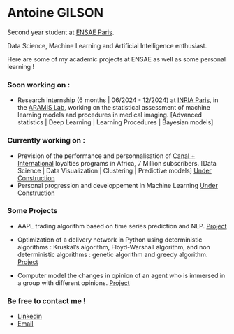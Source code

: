 # Antoine GILSON

Second year student at [ENSAE Paris](https://www.ensae.fr/en).

Data Science, Machine Learning and Artificial Intelligence enthusiast.

Here are some of my academic projects at ENSAE as well as some personal learning !

### Soon working on :
- Research internship (6 months | 06/2024 - 12/2024) at [INRIA Paris](https://www.inria.fr/fr/centre-inria-de-paris), in the [ARAMIS Lab](https://www.aramislab.fr), working on the statistical assessment of machine learning models and procedures in medical imaging.
  [Advanced statistics | Deep Learning | Learning Procedures | Bayesian models]


### Currently working on :

- Prevision of the performance and personnalisation of [Canal + International](https://www.canalplusgroup.com/fr/group/c-international) loyalties programs in Africa, 7 Million subscribers.
  [Data Science | Data Visualization | Clustering | Predictive models] [Under Construction](https://github.com/Statapp-CANAL/Statapp-CANAL)
- Personal progression and developpement in Machine Learning [Under Construction](https://github.com/AntoineGilsonGH/Learning-ML)



### Some Projects

- AAPL trading algorithm based on time series prediction and NLP. [Project](https://github.com/RaphDab/Python-pour-la-DS)

- Optimization of a delivery network in Python using deterministic algorithms : Kruskal’s algorithm, Floyd-Warshall algorithm, and non deterministic algorithms : genetic algorithm and greedy algorithm. [Project](https://github.com/AntoineGilsonGH/Optimization-of-a-delivery-network)

- Computer model the changes in opinion of an agent who is immersed in a group with different opinions. [Project](https://github.com/AntoineGilsonGH/physique_sciences_sociales)


### Be free to contact me !

- [Linkedin](https://www.linkedin.com/in/antoine-gilson/) 
- [Email](antoine.gilson@ensae.fr)



<!---
AntoineGilsonGH/AntoineGilsonGH is a ✨ special ✨ repository because its `README.md` (this file) appears on your GitHub profile.
You can click the Preview link to take a look at your changes.
--->
